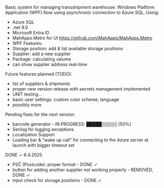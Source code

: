 Basic system for managing transshipment warehouse. Windows Platform Application (WPF).Now using asynchronic connection to Azure SQL.
Using: 
  - Azure SQL
  - .net 9.0
  - Microsoft Entra ID
  - MahApps.Metro for UI https://github.com/MahApps/MahApps.Metro
  - WPF
Features:
  - Storage position: add & list available storage positions
  - Supplier: add a new supplier
  - Package: calculating valume
  - can show supplier address real-time
    
Future features planned (TODO):
  - list of suppliers & shipments
  - proper new version release with secrets management implemented 
  - UNIT testing...
  - basic user settings: custom color scheme, language
  - possibly more

Pending fixes for the next version: 
  - barcode generator - IN PROGRESS: █████▒▒▒▒▒ [50%]
  - Serilog for logging exceptions
  - Localization Support
  - Loading bar & "wake up call" for connecting to the Azure server at launch with bigger timeout set
    
DONE ✓
6.4.2025 
  - PSČ (Postcode): proper format - DONE ✓
  - button for adding another supplier not working properly - REMOVED, DONE ✓
  - input check for storage positions - DONE ✓
